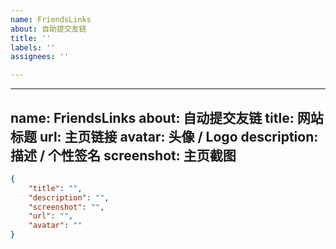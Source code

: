 ```yaml
---
name: FriendsLinks
about: 自助提交友链
title: ''
labels: ''
assignees: ''

---
```


---
name: FriendsLinks
about: 自动提交友链
title: 网站标题
url: 主页链接
avatar: 头像 / Logo
description: 描述 / 个性签名
screenshot: 主页截图
---

<!-- 请在双引号中填写 -->
```json
{
    "title": "",
    "description": "",
    "screenshot": "",
    "url": "",
    "avatar": ""
}
```
